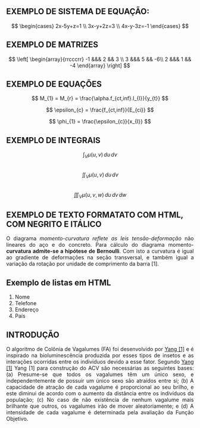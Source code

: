 <script src="https://polyfill.io/v3/polyfill.min.js?features=es6"></script> 
<script id="MathJax-script" async src="https://cdn.jsdelivr.net/npm/mathjax@3/es5/tex-mml-chtml.js"></script>

## EXEMPLO DE SISTEMA DE EQUAÇÃO:
$$
\begin{cases}
2x-5y+z=1 \\
3x-y+2z=3 \\
4x-y-3z=-1
\end{cases}
$$

## EXEMPLO DE MATRIZES
$$
\left[ \begin{array}{rrcccrr}
-1 &&& 2  && 3 \\ 
 3 &&& 5 && -6\\
 2 &&& 1  && -4
\end{array} \right]
$$

## EXEMPLO DE EQUAÇÕES
$$
M_{1} = M_{r} = \frac{\alpha.f_{ct,inf}.I_{I}}{y_{t}}
$$          
  
$$
\epsilon_{c} = \frac{f_{ct,inf}}{E_{ci}}
$$        
    
$$
\phi_{1} = \frac{\epsilon_{c}}{x_{I}}
$$ 

## EXEMPLO DE INTEGRAIS
$$\int_V \mu(u,v) \,du\,dv$$  
$$\iint_V \mu(u,v) \,du\,dv$$  
$$\iiint_V \mu(u,v,w) \,du\,dv\,dw$$  


## EXEMPLO DE TEXTO FORMATATO COM HTML, COM NEGRITO E ITÁLICO

<p style="text-align: justify;">O diagrama <i>momento-curvatura reflete as leis tensão-deformação</i> não lineares do aço e do concreto. Para cálculo do diagrama momento-<b>curvatura admite-se a hipótese de Bernoulli</b>. Com isto a curvatura é igual ao gradiente de deformações na seção transversal, e também igual a variação da rotação por unidade de comprimento da barra [1].</p> 

## Exemplo de listas em HTML

<ol>
<li>Nome</li>
<li>Telefone</li>
<li>Endereço</li>
<li>País</li>
</ol>

## INTRODUÇÃO

<p style="text-align: justify;">O algoritmo de Colônia de Vagalumes (FA) foi desenvolvido por <a href="https://www.amazon.com.br/Nature-Inspired-Metaheuristic-Algorithms-Xin-She-Yang/dp/1905986106">Yang [1]</a>  e é inspirado na bioluminescência produzida por esses tipos de insetos e as interações ocorridas entre os indivíduos devido a esse fator. Segundo <a href="https://www.amazon.com.br/Nature-Inspired-Metaheuristic-Algorithms-Xin-She-Yang/dp/1905986106">Yang [1]</a> Yang [1] para construção do ACV são necessárias as seguintes bases: (a) Presume-se que todos os vagalumes têm um único sexo, e independentemente de possuir um único sexo são atraídos entre si; (b) A capacidade de atração de cada vagalume é proporcional ao seu brilho, e este diminui de acordo com o aumento da distância entre os indivíduos da população; (c) No caso de não existência de nenhum vagalume mais brilhante que outros, os vagalumes irão de mover aleatoriamente; e (d) A intensidade de cada vagalume é determinada pela avaliação da Função Objetivo.</p> 

